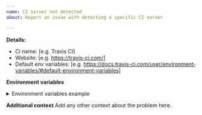 ```yaml
---
name: CI server not detected
about: Report an issue with detecting a specific CI server

---
```


<!-- Please fill in the fields below to the best of your ability :) -->

**Details:**
 - Ci name: [e.g. Travis CI]
 - Website: [e.g. https://travis-ci.com/]
 - Default env variables: [e.g. https://docs.travis-ci.com/user/environment-variables/#default-environment-variables]

**Environment variables**
<!--
  If you have access to the build system yourself,
  please make a dump of the available environment
  variables and list them below
-->

<details>
<summary>Environment variables example</summary> 

```
// Add a list of actual environment variables available to the build here
// Please keep the blank line above and below the code block
// WARNING: Be careful not to include any private or otherwise sensitive information
```

</details>

**Additional context**
Add any other context about the problem here.
